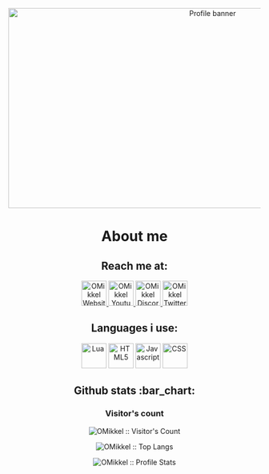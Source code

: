 <p align="center"><img src="https://i.imgur.com/pxJMmLI.png" alt="Profile banner" height="400" width="800"></p>

<h1 align="center">About me</h1>
<h2 align="center">Reach me at:</h2>

<p align="center">
  <a href="https://omikkel.com/">
    <img src="https://i.imgur.com/ZNaHGwg.png" alt="OMikkel Website" height="50" width="50">
  </a>

  <a href="https://omikkel.com/youtube">
    <img src="https://i.imgur.com/0P9c9Fe.png" alt="OMikkel Youtube" height="50" width="50">
  </a>

  <a href="https://omikkel.com/discord">
    <img src="https://i.imgur.com/YWrhwlj.png" alt="OMikkel Discord" height="50" width="50">
  </a>

  <a href="https://twitter.com/OMikkelDK">
    <img src="https://i.imgur.com/RnGwb2s.png" alt="OMikkel Twitter" height="50" width="50">
  </a>
</p>

<h2 align="center">Languages i use:</h2>

<p align="center">
  <img src="https://i.imgur.com/n7aVKlf.png" alt="Lua" height="50" width="50"/>
  <img src="https://i.imgur.com/UTILags.png" alt="HTML5" height="50" width="50"/>
  <img src="https://i.imgur.com/PLfwvAi.png" alt="Javascript" height="50" width="50"/>
  <img src="https://i.imgur.com/pkps8Sw.png" alt="CSS" height="50" width="50"/>
</p>

<h2 align="center">Github stats :bar_chart:</h2>

<h3 align="center">Visitor's count</h3>

<p align="center"><img src="https://profile-counter.glitch.me/{OMikkel}/count.svg" alt="OMikkel :: Visitor's Count" /></p>

<p align="center"><img src="https://github-readme-stats.vercel.app/api/top-langs/?username=OMikkel&langs_count=10&theme=algolia&layout=compact" alt="OMikkel :: Top Langs" /></p>

<p align="center"><img src="https://github-readme-stats.vercel.app/api?username=OMikkel&theme=algolia&show_icons=true&count_private=true&include_all_commits=true&custom_title=My%20Github%20Stats%20-%20OMikkel" alt="OMikkel :: Profile Stats" /></p>



